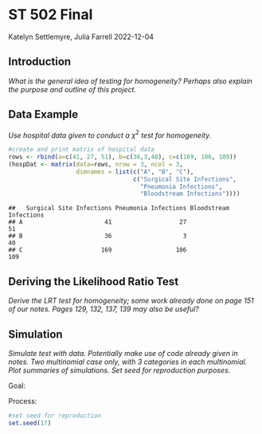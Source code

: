 ST 502 Final
================
Katelyn Settlemyre, Julia Farrell
2022-12-04

## Introduction

*What is the general idea of testing for homogeneity? Perhaps also
explain the purpose and outline of this project.*

## Data Example

*Use hospital data given to conduct a* $\chi^2$ *test for homogeneity.*

``` r
#create and print matrix of hospital data
rows <- rbind(a=c(41, 27, 51), b=c(36,3,40), c=c(169, 106, 109))
(hospDat <- matrix(data=rows, nrow = 3, ncol = 3, 
                   dimnames = list(c("A", "B", "C"), 
                                   c("Surgical Site Infections", 
                                     "Pneumonia Infections", 
                                     "Bloodstream Infections"))))
```

    ##   Surgical Site Infections Pneumonia Infections Bloodstream Infections
    ## A                       41                   27                     51
    ## B                       36                    3                     40
    ## C                      169                  106                    109

## Deriving the Likelihood Ratio Test

*Derive the LRT test for homogeneity; some work already done on page 151
of our notes. Pages 129, 132, 137, 139 may also be useful?*

## Simulation

*Simulate test with data. Potentially make use of code already given in
notes. Two multinomial case only, with 3 categories in each multinomial.
Plot summaries of simulations. Set seed for reproduction purposes.*

Goal:

Process:

``` r
#set seed for reproduction
set.seed(17)
```
